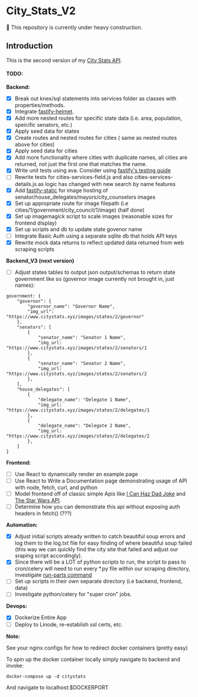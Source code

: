 # City_Stats_V2

:construction: This repository is currently under heavy construction.

## Introduction

This is the second version of my [City Stats API](https://citystats.xyz/states/).

#### TODO:

**Backend:**

-   [x] Break out knex/sql statements into services folder as classes with properties/methods.
-   [x] Integrate [fastify-helmet](https://github.com/fastify/fastify-helmet).
-   [x] Add more nested routes for specific state data (i.e. area, population, speicific senators, etc.)
-   [x] Apply seed data for states
-   [x] Create routes and nested routes for cities ( same as nested routes above for cities)
-   [x] Apply seed data for cities
-   [x] Add more functionality where cities with duplicate names, all cities are returned, not just the first one that matches the name.
-   [x] Write unit tests using ava. Consider using [fastify's testing guide](https://fastify.dev/docs/latest/Guides/Testing)
-   [ ] Rewrite tests for cities-services-field.js and also cities-services-details.js as logic has changed with new search by name features
-   [x] Add [fastify-static](https://github.com/fastify/fastify-static) for image hosting of senator/house_delegates/mayors/city_counselors images
-   [x] Set up appropriate route for image filepath (i.e cities/1/government/city_council/1/image) (half done)
-   [x] Set up imagemagick script to scale images (reasonable sizes for frontend display)
-   [x] Set up scripts and db to update state govenor name
-   [ ] Integrate Basic Auth using a separate sqlite db that holds API keys
-   [x] Rewrite mock data returns to reflect updated data returned from web scraping scripts

**Backend_V3 (next version)**

-   [ ] Adjust states tables to output json output/schemas to return state government like so (governor image currently not brought in, just names):

```
government: {
    "governor": {
        "governor_name": "Governor Name",
        "img_url": "https://www.citystats.xyz/images/states/2/governor"
    },
    "senators": [
        {
            "senator_name": "Senator 1 Name",
            "img_url: "https://www.citystats.xyz/images/states/2/senators/1
        },
        {
            "senator_name": "Senator 2 Name",
            "img_url: "https://www.citystats.xyz/images/states/2/senators/2
        },
    ],
    "house_delegates": [
        {
            "delegate_name": "Delegate 1 Name",
            "img_url: "https://www.citystats.xyz/images/states/2/delegates/1
        },
        {
            "delegate_name": "Delegate 2 Name",
            "img_url: "https://www.citystats.xyz/images/states/2/delegates/2
        },
    ]
}
```

**Frontend:**

-   [ ] Use React to dynamically render an example page
-   [ ] Use React to Write a Documentation page demonstrating usage of API with node, fetch, curl, and python
-   [ ] Model frontend off of classic simple Apis like [I Can Haz Dad Joke](https://icanhazdadjoke.com/) and [The Star Wars API](https://swapi.dev/).
-   [ ] Determine how you can demonstrate this api without exposing auth headers in fetch() (???)

**Automation:**

-   [x] Adjust initial scripts already written to catch beautiful soup errors and log them to the log.txt file for easy finding of where beautiful soup failed (this way we can quickly find the city site that failed and adjust our sraping script accordingly).
-   [x] Since there will be a LOT of python scripts to run, the script to pass to cron/celery will need to run every \*.py file within our scraping directory, investigate [run-parts command](https://unix.stackexchange.com/questions/189118/sanely-run-all-scripts-in-a-directory)
-   [ ] Set up scripts in their own separate directory (i.e backend, frontend, data)
-   [ ] Investigate python/celery for "super cron" jobs.

**Devops:**

-   [x] Dockerize Entire App
-   [ ] Deploy to Linode, re-establish ssl certs, etc.

**Note:**

See your nginx configs for how to redirect docker containers (pretty easy)

To spin up the docker container locally simply navigate to backend and invoke:

```
docker-compose up -d citystats
```

And navigate to localhost:$DOCKERPORT
